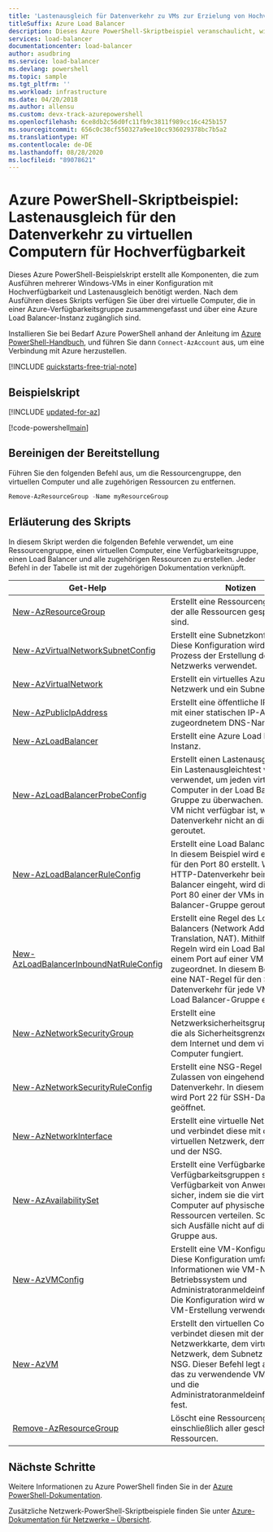 ```yaml
---
title: 'Lastenausgleich für Datenverkehr zu VMs zur Erzielung von Hochverfügbarkeit: Azure PowerShell'
titleSuffix: Azure Load Balancer
description: Dieses Azure PowerShell-Skriptbeispiel veranschaulicht, wie Sie zum Ermöglichen der Hochverfügbarkeit einen Lastausgleich für den Datenverkehr zu virtuellen Computern vornehmen.
services: load-balancer
documentationcenter: load-balancer
author: asudbring
ms.service: load-balancer
ms.devlang: powershell
ms.topic: sample
ms.tgt_pltfrm: ''
ms.workload: infrastructure
ms.date: 04/20/2018
ms.author: allensu
ms.custom: devx-track-azurepowershell
ms.openlocfilehash: 6ce8db2c56d0fc11fb9c3811f989cc16c425b157
ms.sourcegitcommit: 656c0c38cf550327a9ee10cc936029378bc7b5a2
ms.translationtype: HT
ms.contentlocale: de-DE
ms.lasthandoff: 08/28/2020
ms.locfileid: "89078621"
---
```

# <a name="azure-powershell-script-example-load-balance-traffic-to-vms-for-high-availability"></a>Azure PowerShell-Skriptbeispiel: Lastenausgleich für den Datenverkehr zu virtuellen Computern für Hochverfügbarkeit

Dieses Azure PowerShell-Beispielskript erstellt alle Komponenten, die zum Ausführen mehrerer Windows-VMs in einer Konfiguration mit Hochverfügbarkeit und Lastenausgleich benötigt werden. Nach dem Ausführen dieses Skripts verfügen Sie über drei virtuelle Computer, die in einer Azure-Verfügbarkeitsgruppe zusammengefasst und über eine Azure Load Balancer-Instanz zugänglich sind.

Installieren Sie bei Bedarf Azure PowerShell anhand der Anleitung im [Azure PowerShell-Handbuch](https://docs.microsoft.com/powershell/azure/), und führen Sie dann `Connect-AzAccount` aus, um eine Verbindung mit Azure herzustellen.

[!INCLUDE [quickstarts-free-trial-note](../../../includes/quickstarts-free-trial-note.md)]

## <a name="sample-script"></a>Beispielskript

[!INCLUDE [updated-for-az](../../../includes/updated-for-az.md)]

[!code-powershell[main](../../../powershell_scripts/virtual-machine/create-vm-nlb/create-vm-nlb.ps1 "Quick Create VM")]

## <a name="clean-up-deployment"></a>Bereinigen der Bereitstellung 

Führen Sie den folgenden Befehl aus, um die Ressourcengruppe, den virtuellen Computer und alle zugehörigen Ressourcen zu entfernen.

```powershell
Remove-AzResourceGroup -Name myResourceGroup
```

## <a name="script-explanation"></a>Erläuterung des Skripts

In diesem Skript werden die folgenden Befehle verwendet, um eine Ressourcengruppe, einen virtuellen Computer, eine Verfügbarkeitsgruppe, einen Load Balancer und alle zugehörigen Ressourcen zu erstellen. Jeder Befehl in der Tabelle ist mit der zugehörigen Dokumentation verknüpft.

| Get-Help | Notizen |
|---|---|
| [New-AzResourceGroup](/powershell/module/az.resources/new-azresourcegroup) | Erstellt eine Ressourcengruppe, in der alle Ressourcen gespeichert sind. |
| [New-AzVirtualNetworkSubnetConfig](/powershell/module/az.network/new-azvirtualnetworksubnetconfig) | Erstellt eine Subnetzkonfiguration. Diese Konfiguration wird mit dem Prozess der Erstellung des virtuellen Netzwerks verwendet. |
| [New-AzVirtualNetwork](/powershell/module/az.network/new-azvirtualnetwork) | Erstellt ein virtuelles Azure-Netzwerk und ein Subnetz. |
| [New-AzPublicIpAddress](/powershell/module/az.network/new-azpublicipaddress)  | Erstellt eine öffentliche IP-Adresse mit einer statischen IP-Adresse und zugeordnetem DNS-Namen. |
| [New-AzLoadBalancer](/powershell/module/az.network/new-azloadbalancer)  | Erstellt eine Azure Load Balancer-Instanz. |
| [New-AzLoadBalancerProbeConfig](/powershell/module/az.network/new-azloadbalancerprobeconfig) | Erstellt einen Lastenausgleichtest. Ein Lastenausgleichtest wird verwendet, um jeden virtuellen Computer in der Load Balancer-Gruppe zu überwachen. Falls eine VM nicht verfügbar ist, wird der Datenverkehr nicht an diese VM geroutet. |
| [New-AzLoadBalancerRuleConfig](/powershell/module/az.network/new-azloadbalancerruleconfig) | Erstellt eine Load Balancer-Regel. In diesem Beispiel wird eine Regel für den Port 80 erstellt. Wenn HTTP-Datenverkehr beim Load Balancer eingeht, wird dieser an Port 80 einer der VMs in der Load Balancer-Gruppe geroutet. |
| [New-AzLoadBalancerInboundNatRuleConfig](/powershell/module/az.network/new-azloadbalancerinboundnatruleconfig) | Erstellt eine Regel des Load Balancers (Network Address Translation, NAT).  Mithilfe von NAT-Regeln wird ein Load Balancer-Port einem Port auf einer VM zugeordnet. In diesem Beispiel wird eine NAT-Regel für den SSH-Datenverkehr für jede VM in der Load Balancer-Gruppe erstellt.  |
| [New-AzNetworkSecurityGroup](/powershell/module/az.network/new-aznetworksecuritygroup) | Erstellt eine Netzwerksicherheitsgruppe (NSG), die als Sicherheitsgrenze zwischen dem Internet und dem virtuellen Computer fungiert. |
| [New-AzNetworkSecurityRuleConfig](/powershell/module/az.network/new-aznetworksecurityruleconfig) | Erstellt eine NSG-Regel zum Zulassen von eingehendem Datenverkehr. In diesem Beispiel wird Port 22 für SSH-Datenverkehr geöffnet. |
| [New-AzNetworkInterface](/powershell/module/az.network/new-aznetworkinterface) | Erstellt eine virtuelle Netzwerkkarte und verbindet diese mit dem virtuellen Netzwerk, dem Subnetz und der NSG. |
| [New-AzAvailabilitySet](/powershell/module/az.compute/new-azavailabilityset) | Erstellt eine Verfügbarkeitsgruppe. Verfügbarkeitsgruppen stellen die Verfügbarkeit von Anwendungen sicher, indem sie die virtuellen Computer auf physische Ressourcen verteilen. So wirken sich Ausfälle nicht auf die gesamte Gruppe aus. |
| [New-AzVMConfig](/powershell/module/az.compute/new-azvmconfig) | Erstellt eine VM-Konfiguration. Diese Konfiguration umfasst Informationen wie VM-Name, Betriebssystem und Administratoranmeldeinformationen. Die Konfiguration wird während der VM-Erstellung verwendet. |
| [New-AzVM](/powershell/module/az.compute/new-azvm)  | Erstellt den virtuellen Computer und verbindet diesen mit der Netzwerkkarte, dem virtuellen Netzwerk, dem Subnetz und der NSG. Dieser Befehl legt außerdem das zu verwendende VM-Image und die Administratoranmeldeinformationen fest.  |
| [Remove-AzResourceGroup](/powershell/module/az.resources/remove-azresourcegroup) | Löscht eine Ressourcengruppe einschließlich aller geschachtelten Ressourcen. |

## <a name="next-steps"></a>Nächste Schritte

Weitere Informationen zu Azure PowerShell finden Sie in der [Azure PowerShell-Dokumentation](https://docs.microsoft.com/powershell/azure/).

Zusätzliche Netzwerk-PowerShell-Skriptbeispiele finden Sie unter [Azure-Dokumentation für Netzwerke – Übersicht](../powershell-samples.md?toc=%2fazure%2fnetworking%2ftoc.json).
